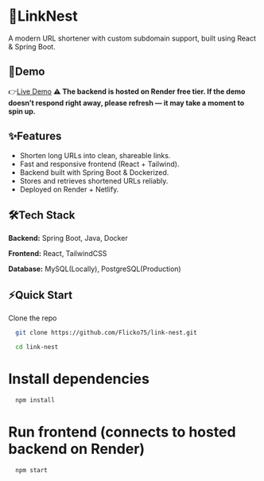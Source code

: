 
# 🔗LinkNest

A modern URL shortener with custom subdomain support, built using React & Spring Boot.


## 🚀Demo

👉[Live Demo](https://soft-rolypoly-af1af8.netlify.app/)
**⚠️ The backend is hosted on Render free tier. If the demo doesn’t respond right away, please refresh — it may take a moment to spin up.**


## ✨Features

- Shorten long URLs into clean, shareable links.
- Fast and responsive frontend (React + Tailwind).
- Backend built with Spring Boot & Dockerized.
- Stores and retrieves shortened URLs reliably.
- Deployed on Render + Netlify.


## 🛠Tech Stack

**Backend:**  Spring Boot, Java, Docker

**Frontend:** React, TailwindCSS

**Database:** MySQL(Locally), PostgreSQL(Production)


## ⚡Quick Start

Clone the repo

```bash
  git clone https://github.com/Flicko75/link-nest.git
```
```bash
  cd link-nest
```

# Install dependencies

```bash
  npm install
```

# Run frontend (connects to hosted backend on Render)

```bash
  npm start
```
